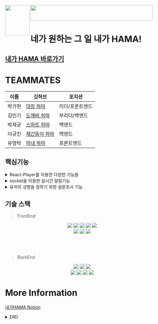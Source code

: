 <img align='left' src='https://user-images.githubusercontent.com/95837382/161722926-58161573-7ecd-4aa2-9937-de5dba7e3ac5.png' width='80' height='100'/>
<img align='center' src="https://user-images.githubusercontent.com/95837382/161723257-86dea2f6-4238-4860-a0fb-aa8d2ac13ce1.png" width="400" height="50"/>
<br/>

# 네가 원하는 그 일 내가 HAMA! 



## [내가 HAMA 바로가기](https://www.i-hama.xyz/)

# TEAMMATES

이름 | 깃허브 | 포지션
 ---|---|---|
박가현 | [대장 하마](https://github.com/GAHYUN-P) | 리더/프론트엔드
김민기 | [도깨비 하마](https://github.com/rlaalsrl715) | 부리더/백엔드
박재균 | [스마트 하마](https://github.com/JaeGyoon) | 백엔드
이규진 | [재간둥이 하마](https://github.com/Dean404) | 백엔드
유영탁 | [막내 하마](https://github.com/youngtakyoo) | 프론트엔드

## 핵심기능
<details>
<summary>React-Player를 이용한 다양한 기능들</summary>
<div markdown="1">

1. react-slick을 적용하여 만든 쇼츠기능

2. useRef를 응용한 타임스탬프 기능

</div>
</details>

<details>
<summary>socket을 이용한 실시간 알람기능</summary>
<div markdown="1">

1. 다양한 활동들에 대한 즉각적인 알람

</div>
</details>

<details>
<summary>유저의 성향을 정하기 위한 설문조사 기능</summary>
<div markdown="1">

1. 설문조사를 통한 총 8가지 성향의 하마선택 가능

2. 다양한 활동을 하면 얻는 경험치를 통하여 업그레이드 가능

</div>
</details>




## 기술 스택
>FrontEnd
<div align='center'>
    <img src="https://img.shields.io/badge/html-E34F26?style=for-the-badge&logo=html5&logoColor=white">
    <img src="https://img.shields.io/badge/css-1572B6?style=for-the-badge&logo=css3&logoColor=white">
    <img src="https://img.shields.io/badge/javascript-F7DF1E?style=for-the-badge&logo=javascript&logoColor=black">
    <img src="https://img.shields.io/badge/react-61DAFB?style=for-the-badge&logo=react&logoColor=black">
    <img src="https://img.shields.io/badge/redux-764ABC?style=for-the-badge&logo=redux&logoColor=black">
    <br/>
    <img src="https://img.shields.io/badge/figma-F24E1E?style=for-the-badge&logo=figma&logoColor=black">
    <img src="https://img.shields.io/badge/aws-232F3E?style=for-the-badge&logo=aws&logoColor=black">
    <img src="https://img.shields.io/badge/github-181717?style=for-the-badge&logo=github&logoColor=black">
</div>
    <br/>    <br/>    <br/>

>BackEnd
<div align='center' >
    <img src="https://img.shields.io/badge/java-007396?style=for-the-badge&logo=java&logoColor=white">
    <img src="https://img.shields.io/badge/spring-6DB33F?style=for-the-badge&logo=spring&logoColor=white">
    <img src="https://img.shields.io/badge/springboot-6DB33F?style=for-the-badge&logo=springboot&logoColor=black">
    <br/>
    <img src="https://img.shields.io/badge/gradle-02303A?style=for-the-badge&logo=gradle&logoColor=black">
    <img src="https://img.shields.io/badge/mysql-4479A1?style=for-the-badge&logo=mysql&logoColor=black">
    <img src="https://img.shields.io/badge/aws-232F3E?style=for-the-badge&logo=aws&logoColor=black">
    <img src="https://img.shields.io/badge/github-181717?style=for-the-badge&logo=github&logoColor=black">
</div>

# More Information

[내가HAMA Notion](https://www.notion.so/ccfcaddf2ecd4548ae01e35144a9da2b)

<details>
<summary>ERD</summary>
<div markdown="1">

![mysql](https://user-images.githubusercontent.com/95837382/161892413-e4827955-0f91-431e-8c1e-3b5415fc02cb.png)

</div>
</details>